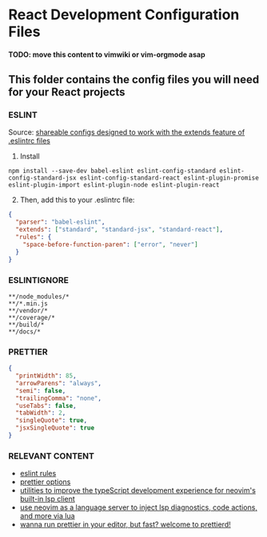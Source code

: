 # React Development Configuration Files

#### TODO: move this content to vimwiki or vim-orgmode asap

## This folder contains the config files you will need for your React projects

### ESLINT

Source: [shareable configs designed to work with the extends feature of .eslintrc files](https://github.com/standard/eslint-config-standard-react#readme) 

1. Install

`npm install --save-dev babel-eslint eslint-config-standard eslint-config-standard-jsx eslint-config-standard-react eslint-plugin-promise eslint-plugin-import eslint-plugin-node eslint-plugin-react`

2. Then, add this to your .eslintrc file:

```JSON
{
  "parser": "babel-eslint",
  "extends": ["standard", "standard-jsx", "standard-react"],
  "rules": {
    "space-before-function-paren": ["error", "never"]
  }
}
```

### ESLINTIGNORE

```
**/node_modules/*
**/*.min.js
**/vendor/*
**/coverage/*
**/build/*
**/docs/*
```

### PRETTIER

```JSON
{
  "printWidth": 85,
  "arrowParens": "always",
  "semi": false,
  "trailingComma": "none",
  "useTabs": false,
  "tabWidth": 2,
  "singleQuote": true,
  "jsxSingleQuote": true
}
```

### RELEVANT CONTENT

* [eslint rules](https://eslint.org/docs/rules/) 
* [prettier options](https://prettier.io/docs/en/options.html) 
* [utilities to improve the typeScript development experience for neovim's built-in lsp client](https://github.com/jose-elias-alvarez/nvim-lsp-ts-utils) 
* [use neovim as a language server to inject lsp diagnostics, code actions, and more via lua](https://github.com/jose-elias-alvarez/null-ls.nvim) 
* [wanna run prettier in your editor, but fast? welcome to prettierd!](https://github.com/fsouza/prettierd) 
